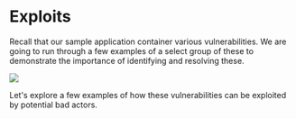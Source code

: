 # Exploits

Recall that our sample application container various vulnerabilities. We are going to run through a few examples of a select group of these to demonstrate the importance of identifying and resolving these.

![](https://partner-workshop-assets.s3.us-east-2.amazonaws.com/snyk\_vulns.png)

Let's explore a few examples of how these vulnerabilities can be exploited by potential bad actors.
